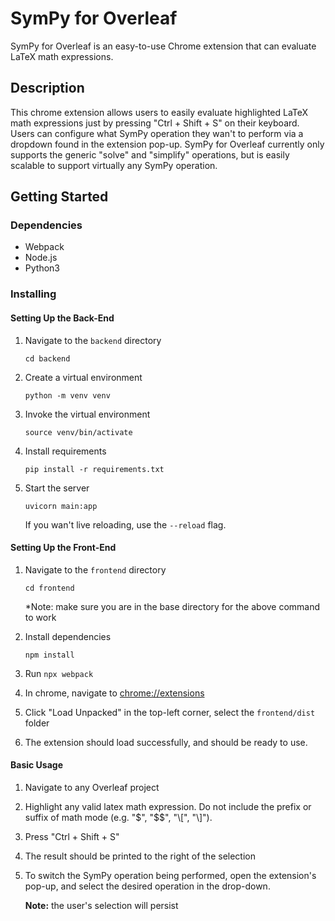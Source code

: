 # SymPy for Overleaf

SymPy for Overleaf is an easy-to-use Chrome extension that can evaluate LaTeX math expressions.

## Description

This chrome extension allows users to easily evaluate highlighted LaTeX math expressions just by pressing "Ctrl + Shift + S" on their keyboard. Users can configure what SymPy operation they wan't to perform via a dropdown found in the extension pop-up. SymPy for Overleaf currently only supports the generic "solve" and "simplify" operations, but is easily scalable to support virtually any SymPy operation.

## Getting Started

### Dependencies

- Webpack
- Node.js
- Python3

### Installing

#### Setting Up the Back-End

1. Navigate to the `backend` directory

   ```
   cd backend
   ```

2. Create a virtual environment

   ```
   python -m venv venv
   ```

3. Invoke the virtual environment

   ```
   source venv/bin/activate
   ```

4. Install requirements

   ```
   pip install -r requirements.txt
   ```

5. Start the server

   ```
   uvicorn main:app
   ```

   If you wan't live reloading, use the `--reload` flag.

#### Setting Up the Front-End

1. Navigate to the `frontend` directory

   ```
   cd frontend
   ```

   \*Note: make sure you are in the base directory for the above command to work

2. Install dependencies

   ```
   npm install
   ```

3. Run `npx webpack`
4. In chrome, navigate to [chrome://extensions](chrome://extensions/)
5. Click "Load Unpacked" in the top-left corner, select the `frontend/dist` folder
6. The extension should load successfully, and should be ready to use.

#### Basic Usage

1.  Navigate to any Overleaf project
2.  Highlight any valid latex math expression. Do not include the prefix or suffix of math mode (e.g. "\$", "\$\$", "\\[", "\\]").
3.  Press "Ctrl + Shift + S"
4.  The result should be printed to the right of the selection
5.  To switch the SymPy operation being performed, open the extension's pop-up, and select the desired operation in the drop-down.

    **Note:** the user's selection will persist

<!--

## Help

## Authors

## Version History

-->

